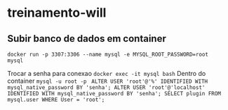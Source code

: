 # treinamento-will

## Subir banco de dados em container
`docker run -p 3307:3306 --name mysql -e MYSQL_ROOT_PASSWORD=root  mysql`

Trocar a senha para conexao
`docker exec -it mysql bash`
Dentro do container
`mysql -u root -p `
`ALTER USER 'root'@'%' IDENTIFIED WITH mysql_native_password BY 'senha';
ALTER USER 'root'@'localhost' IDENTIFIED WITH mysql_native_password BY 'senha';
SELECT plugin FROM mysql.user WHERE User = 'root';`
